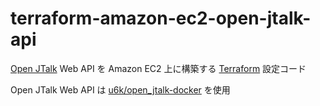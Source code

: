 # terraform-amazon-ec2-open-jtalk-api
[Open JTalk](http://open-jtalk.sourceforge.net/) Web API を Amazon EC2 上に構築する [Terraform](https://www.terraform.io/) 設定コード

Open JTalk Web API は [u6k/open_jtalk-docker](https://github.com/u6k/open_jtalk-docker) を使用
